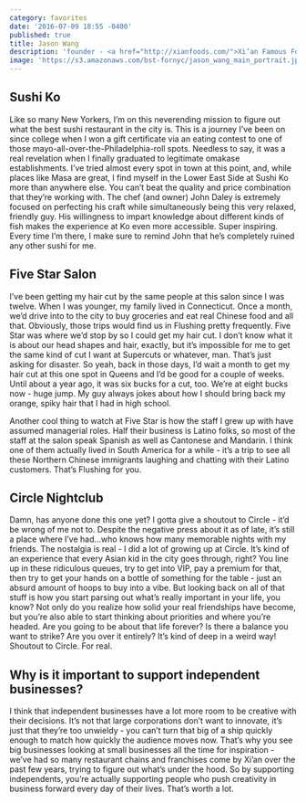 ```yaml
---
category: favorites
date: '2016-07-09 18:55 -0400'
published: true
title: Jason Wang
description: 'founder - <a href="http://xianfoods.com/">Xi’an Famous Foods</a>'
image: 'https://s3.amazonaws.com/bst-fornyc/jason_wang_main_portrait.jpg'
---
```

## Sushi Ko
Like so many New Yorkers, I’m on this neverending mission to figure out what the best sushi restaurant in the city is. This is a journey I’ve been on since college when I won a gift certificate via an eating contest to one of those mayo-all-over-the-Philadelphia-roll spots. Needless to say, it was a real revelation when I finally graduated to legitimate omakase establishments. I’ve tried almost every spot in town at this point, and, while places like Masa are great, I find myself in the Lower East Side at Sushi Ko more than anywhere else. You can’t beat the quality and price combination that they’re working with. The chef (and owner) John Daley is extremely focused on perfecting his craft while simultaneously being this very relaxed, friendly guy. His willingness to impart knowledge about different kinds of fish makes the experience at Ko even more accessible. Super inspiring. Every time I’m there, I make sure to remind John that he’s completely ruined any other sushi for me.    

## Five Star Salon
I’ve been getting my hair cut by the same people at this salon since I was twelve. When I was younger, my family lived in Connecticut. Once a month, we’d drive into to the city to buy groceries and eat real Chinese food and all that. Obviously, those trips would find us in Flushing pretty frequently. Five Star was where we’d stop by so I could get my hair cut. I don’t know what it is about our head shapes and hair, exactly, but it’s impossible for me to get the same kind of cut I want at Supercuts or whatever, man. That’s just asking for disaster. So yeah, back in those days, I’d wait a month to get my hair cut at this one spot in Queens and I’d be good for a couple of weeks. Until about a year ago, it was six bucks for a cut, too. We’re at eight bucks now - huge jump. My guy always jokes about how I should bring back my orange, spiky hair that I had in high school. 

Another cool thing to watch at Five Star is how the staff I grew up with have assumed managerial roles. Half their business is Latino folks, so most of the staff at the salon speak Spanish as well as Cantonese and Mandarin. I think one of them actually lived in South America for a while - it’s a trip to see all these Northern Chinese immigrants laughing and chatting with their Latino customers. That’s Flushing for you.

## Circle Nightclub
Damn, has anyone done this one yet? I gotta give a shoutout to Circle - it’d be wrong of me not to. Despite the negative press about it as of late, it’s still a place where I’ve had...who knows how many memorable nights with my friends. The nostalgia is real - I did a lot of growing up at Circle. It’s kind of an experience that every Asian kid in the city goes through, right? You line up in these ridiculous queues, try to get into VIP, pay a premium for that, then try to get your hands on a bottle of something for the table - just an absurd amount of hoops to buy into a vibe. But looking back on all of that stuff is how you start parsing out what’s really important in your life, you know? Not only do you realize how solid your real friendships have become, but you’re also able to start thinking about priorities and where you’re headed. Are you going to be about that life forever? Is there a balance you want to strike? Are you over it entirely? It’s kind of deep in a weird way! Shoutout to Circle. For real.

## Why is it important to support independent businesses?
I think that independent businesses have a lot more room to be creative with their decisions. It’s not that large corporations don’t want to innovate, it’s just that they’re too unwieldy - you can’t turn that big of a ship quickly enough to match how quickly the audience moves now. That’s why you see big businesses looking at small businesses all the time for inspiration - we’ve had so many restaurant chains and franchises come by Xi’an over the past few years, trying to figure out what’s under the hood. So by supporting independents, you’re actually supporting people who push creativity in business forward every day of their lives. That’s worth a lot.
